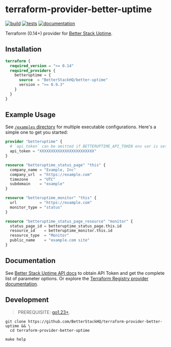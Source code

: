# terraform-provider-better-uptime
[![build](https://github.com/BetterStackHQ/terraform-provider-better-uptime/actions/workflows/build.yml/badge.svg?branch=master)](https://github.com/BetterStackHQ/terraform-provider-better-uptime/actions/workflows/build.yml)
[![tests](https://github.com/BetterStackHQ/terraform-provider-better-uptime/actions/workflows/test.yml/badge.svg?branch=master)](https://github.com/BetterStackHQ/terraform-provider-better-uptime/actions/workflows/test.yml)
[![documentation](https://img.shields.io/badge/-documentation-blue)](https://registry.terraform.io/providers/BetterStackHQ/better-uptime/latest/docs)

Terraform (0.14+) provider for [Better Stack Uptime](https://uptime.betterstack.com/).

## Installation

```terraform
terraform {
  required_version = ">= 0.14"
  required_providers {
    betteruptime = {
      source  = "BetterStackHQ/better-uptime"
      version = ">= 0.9.3"
    }
  }
}
```

## Example Usage

See [`/examples` directory](./examples) for multiple executable configurations.
Here's a simple one to get you started:

```terraform
provider "betteruptime" {
  # `api_token` can be omitted if BETTERUPTIME_API_TOKEN env var is set.
  api_token = "XXXXXXXXXXXXXXXXXXXXXXXX"
}

resource "betteruptime_status_page" "this" {
  company_name = "Example, Inc"
  company_url  = "https://example.com"
  timezone     = "UTC"
  subdomain    = "example"
}

resource "betteruptime_monitor" "this" {
  url          = "https://example.com"
  monitor_type = "status"
}

resource "betteruptime_status_page_resource" "monitor" {
  status_page_id = betteruptime_status_page.this.id
  resource_id    = betteruptime_monitor.this.id
  resource_type  = "Monitor"
  public_name    = "example.com site"
}
```

## Documentation

See [Better Stack Uptime API docs](https://betterstack.com/docs/uptime/api/getting-started-with-uptime-api/) to obtain API Token and get the complete list of parameter options.
Or explore the [Terraform Registry provider documentation](https://registry.terraform.io/providers/BetterStackHQ/better-uptime/latest/docs).

## Development

> PREREQUISITE: [go1.23+](https://golang.org/dl/).

```shell script
git clone https://github.com/BetterStackHQ/terraform-provider-better-uptime && \
  cd terraform-provider-better-uptime

make help
```
